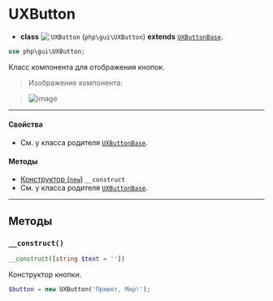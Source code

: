 # UXButton

- **class** <img src="https://cloud.githubusercontent.com/assets/1113915/22550186/fbd17720-e95f-11e6-8786-eb48ef061916.png" align="top" /> `UXButton` (`php\gui\UXButton`) **extends** [`UXButtonBase`](UXButtonBase).
```php
use php\gui\UXButton;
```

Класс компонента для отображения кнопок.

> Изображение компонента:

> ![image](https://cloud.githubusercontent.com/assets/1113915/22550278/5cfa9a68-e960-11e6-9aa7-65eab286db91.png)

---

#### Свойства
- См. у класса родителя [`UXButtonBase`](UXButtonBase).

#### Методы
- [Конструктор (`new`)](#__construct) `__construct`
- См. у класса родителя [`UXButtonBase`](UXButtonBase).

---

## Методы

### `__construct()`
```php
__construct([string $text = ''])
```
Конструктор кнопки.

```php
$button = new UXButton('Привет, Мир!');
```